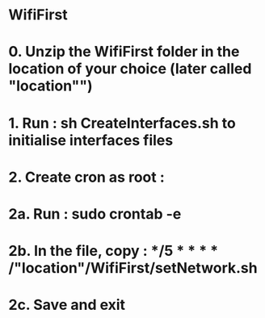 # WifiFirst

# 0. Unzip the WifiFirst folder in the location of your choice (later called "location"")

# 1. Run : sh CreateInterfaces.sh to initialise interfaces files

# 2. Create cron as root :
  # 2a. Run : sudo crontab -e 
  # 2b. In the file, copy : */5 * * * * /"location"/WifiFirst/setNetwork.sh
  # 2c. Save and exit


